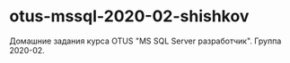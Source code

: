 # otus-mssql-2020-02-shishkov
Домашние задания курса OTUS "MS SQL Server разработчик".
Группа 2020-02.
